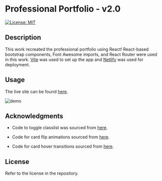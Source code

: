 # Professional Portfolio - v2.0

[![License: MIT](https://img.shields.io/badge/License-MIT-yellow.svg)](https://opensource.org/licenses/MIT)

## Description

This work recreated the professional portfolio using React! React-based bootstrap components, Font Awesome imports, and React Router were used in this work. [Vite](https://vitejs.dev/) was used to set up the app and [Netlify](https://www.netlify.com/?attr=homepage-modal) was used for deployment.

## Usage

The live site can be found [here](https://myrojoylee.netlify.app/).

![demo](https://github.com/myrojoylee/portfolio-mjlee/blob/main/src/assets/mjlee_portfolio_sept_19_demo.gif)

## Acknowledgments

- Code to toggle classlist was sourced from [here](https://sabe.io/blog/react-toggle-class#:~:text=Simply%20create%20a%20boolean%20using,on%20the%20element%20you%20want.).

- Code for card flip animations sourced from [here](https://marina-ferreira.github.io/tutorials/js/memory-game/).

- Code for card hover transitions sourced from [here](https://www.sitepoint.com/css-box-shadow-animation-performance/).

## License

Refer to the license in the repository.
